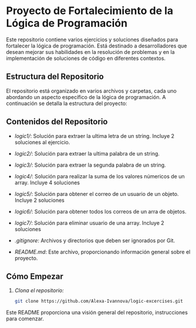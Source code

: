 # Proyecto de Fortalecimiento de la Lógica de Programación

Este repositorio contiene varios ejercicios y soluciones diseñados para fortalecer la lógica de programación. Está destinado a desarrolladores que desean mejorar sus habilidades en la resolución de problemas y en la implementación de soluciones de código en diferentes contextos.

## Estructura del Repositorio

El repositorio está organizado en varios archivos y carpetas, cada uno abordando un aspecto específico de la lógica de programación. A continuación se detalla la estructura del proyecto:


## Contenidos del Repositorio
- *logic1/*: Solución para extraer la ultima letra de un string. Incluye 2 soluciones al ejercicio.
- *logic2/*: Solución para extraer la ultima palabra de un string.
- *logic3/*: Solución para extraer la segunda palabra de un string.
- *logic4/*: Solución para realizar la suma de los valores númericos de un array. Incluye 4 soluciones
- *logic5/*: Solución para obtener el correo de un usuario de un objeto. Incluye 2 soluciones
- *logic6/*: Solución para obtener todos los correos de un arra de objetos.
- *logic7/*: Solución para eliminar usuario de una array. Incluye 2 soluciones


- *.gitignore*: Archivos y directorios que deben ser ignorados por Git.

- *README.md*: Este archivo, proporcionando información general sobre el proyecto.

## Cómo Empezar

1. *Clona el repositorio:*

   ```bash
   git clone https://github.com/Alexa-Ivannova/logic-excercises.git


Este README proporciona una visión general del repositorio, instrucciones para comenzar.